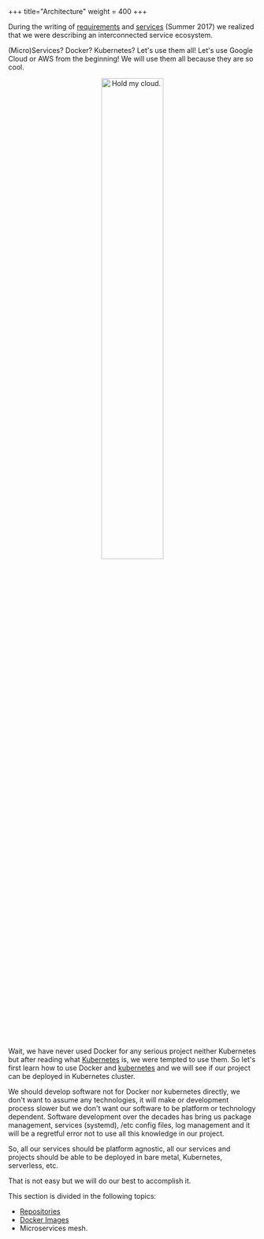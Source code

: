 +++
title="Architecture"
weight = 400
+++

During the writing of [requirements](/requirements) and [services](/services) (Summer 2017) we realized that we were describing an interconnected service ecosystem.

(Micro)Services? Docker? Kubernetes? Let's use them all! Let's use Google Cloud or AWS from the beginning! We will use them all because they are so cool.

<center>
  <img src="/images/holdmycloud.jpg" alt="Hold my cloud." width=50% />
</center>

Wait, we have never used Docker for any serious project neither Kubernetes but after reading what [Kubernetes](https://kubernetes.io/) is, we were tempted to use them. So let's first learn how to use Docker and [kubernetes](https://github.com/a-castellano/kubernetes-tutorials) and we will see if our project can be deployed in Kubernetes cluster.

We should develop software not for Docker nor kubernetes directly, we don't want to assume any technologies, it will make or development process slower but we don't want our software to be platform or technology dependent. Software development over the decades has bring us package management, services (systemd), /etc config files, log management and it will be a regretful error not to use all this knowledge in our project.

So, all our services should be platform agnostic, all our services and projects should be able to be deployed in bare metal, Kubernetes, serverless, etc. 

That is not easy but we will do our best to accomplish it.

This section is divided in the following topics:

* [Repositories](/architecture/repos/)
* [Docker Images](/architecture/dockers/)
* Microservices mesh.
